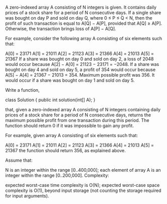 A zero-indexed array A consisting of N integers is given. It contains daily prices of a stock share for a period of N consecutive days. If a single share was bought on day P and sold on day Q, where 0 ≤ P ≤ Q < N, then the profit of such transaction is equal to A[Q] − A[P], provided that A[Q] ≥ A[P]. Otherwise, the transaction brings loss of A[P] − A[Q].

For example, consider the following array A consisting of six elements such that:

  A[0] = 23171
  A[1] = 21011
  A[2] = 21123
  A[3] = 21366
  A[4] = 21013
  A[5] = 21367
If a share was bought on day 0 and sold on day 2, a loss of 2048 would occur because A[2] − A[0] = 21123 − 23171 = −2048. If a share was bought on day 4 and sold on day 5, a profit of 354 would occur because A[5] − A[4] = 21367 − 21013 = 354. Maximum possible profit was 356. It would occur if a share was bought on day 1 and sold on day 5.

Write a function,

class Solution { public int solution(int[] A); }

that, given a zero-indexed array A consisting of N integers containing daily prices of a stock share for a period of N consecutive days, returns the maximum possible profit from one transaction during this period. The function should return 0 if it was impossible to gain any profit.

For example, given array A consisting of six elements such that:

  A[0] = 23171
  A[1] = 21011
  A[2] = 21123
  A[3] = 21366
  A[4] = 21013
  A[5] = 21367
the function should return 356, as explained above.

Assume that:

N is an integer within the range [0..400,000];
each element of array A is an integer within the range [0..200,000].
Complexity:

expected worst-case time complexity is O(N);
expected worst-case space complexity is O(1), beyond input storage (not counting the storage required for input arguments).